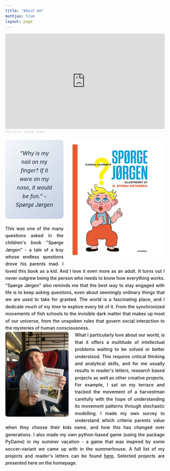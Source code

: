 ```yaml
---
title: "About me"
mathjax: true
layout: page
---
```


<style>
/* Import crisp web font */
@import url('https://fonts.googleapis.com/css2?family=Inter:wght@400;500;600&display=swap');

/* Global font settings for crisp text */
body {
  font-family: 'Inter', -apple-system, BlinkMacSystemFont, 'Segoe UI', Roboto, sans-serif;
  -webkit-font-smoothing: antialiased;
  -moz-osx-font-smoothing: grayscale;
  text-rendering: optimizeLegibility;
}

/* Mobile-first responsive styles */
.soundcloud-container {
  width: 100%;
  margin-bottom: 20px;
}

.quote-container {
  text-align: center;
  padding: 20px;
  background: linear-gradient(135deg, #f5f7fa 0%, #c3cfe2 100%);
  border-radius: 10px;
  margin: 20px 0;
}

.quote-container p {
  font-size: 1.1em;
  font-style: italic;
  color: #2c3e50;
  margin: 0;
  line-height: 1.6;
  font-weight: 500; /* Make quotes slightly bolder for better readability */
}

.image-right {
  float: right;
  margin-left: 20px;
  margin-bottom: 20px;
  border-radius: 8px;
  max-width: 100%;
  height: auto;
}

.image-left {
  float: left;
  margin-right: 20px;
  margin-bottom: 20px;
  border-radius: 8px;
  max-width: 100%;
  height: auto;
}

.content-text {
  text-align: justify;
  line-height: 1.6;
  font-weight: 450; /* Slightly heavier than normal for better readability */
}

/* Desktop styles */
@media (min-width: 768px) {
  .quote-container {
    margin-right: 320px;
    padding: 30px;
  }
  
  .quote-container p {
    font-size: 1.2em;
  }
  
  .image-right {
    width: 300px;
  }
  
  .image-left {
    width: 200px;
  }
}

/* Mobile styles */
@media (max-width: 767px) {
  .quote-container {
    margin-right: 140px; /* Leave space for larger image */
    padding: 15px;
  }
  
  .image-right {
    width: 130px;
    margin-left: 10px;
  }
  
  .image-left {
    width: 110px;
    margin-right: 10px;
  }
  
  .content-text {
    text-align: left;
  }
}

/* Very small screens */
@media (max-width: 480px) {
  .quote-container {
    padding: 10px;
    margin: 15px 0;
    margin-right: 110px; /* Adjust for larger image */
  }
  
  .quote-container p {
    font-size: 0.9em;
  }
  
  .image-right {
    width: 100px;
    margin-left: 8px;
  }
  
  .image-left {
    width: 85px;
    margin-right: 8px;
  }
}
</style>

<div class="soundcloud-container">
  <iframe width="100%" height="300" scrolling="no" frameborder="no" allow="autoplay" src="https://w.soundcloud.com/player/?url=https%3A//api.soundcloud.com/tracks/253856343&color=%23ff5500&auto_play=false&hide_related=false&show_comments=true&show_user=true&show_reposts=false&show_teaser=true&visual=true"></iframe>
  <div style="font-size: 10px; color: #cccccc;line-break: anywhere;word-break: normal;overflow: hidden;white-space: nowrap;text-overflow: ellipsis; font-family: Interstate,Lucida Grande,Lucida Sans Unicode,Lucida Sans,Garuda,Verdana,Tahoma,sans-serif;font-weight: 100;">
    <a href="https://soundcloud.com/kim-larsen-official" title="Kim Larsen" target="_blank" style="color: #cccccc; text-decoration: none;">Kim Larsen</a> · <a href="https://soundcloud.com/kim-larsen-official/sp-rge-j-rgen-1" title="Spørge Jørgen" target="_blank" style="color: #cccccc; text-decoration: none;">Spørge Jørgen</a>
  </div>
</div>

<img class="image-right" src="/assets/spgjrgn.png" alt="Spørge Jørgen illustration">

<div class="quote-container">
  <p>"Why is my nail on my finger? If it were on my nose, it would be fun." - Spørge Jørgen</p>
</div>

<div class="content-text">
This was one of the many questions asked in the children's book "Spørge Jørgen" - a tale of a boy whose endless questions drove his parents mad. I loved this book as a kid. And I love it even more as an adult. It turns out I never outgrew being the person who needs to know how everything works. "Spørge Jørgen" also reminds me that the best way to stay engaged with life is to keep asking questions, even about seemingly ordinary things that we are used to take for granted.
The world is a fascinating place, and I dedicate much of my time to explore every bit of it. From the synchronized movements of fish schools to the invisible dark matter that makes up most of our universe, from the unspoken rules that govern social interaction to the mysteries of human consciousness.
</div>

<img class="image-left" src="/assets/mig_mat.png" alt="Personal photo">

<div class="content-text">
What I particularly love about our world, is that it offers a multitude of intellectual problems waiting to be solved or better understood. This requires critical thinking and analytical skills, and for me usually results in reader's letters, research based projects as well as other creative projects. For example, I sat on my terrace and tracked the movement of a harvestman carefully with the hope of understanding its movement patterns through stochastic modelling. I made my own survey to understand which criteria parents value when they choose their kids name, and how this has changed over generations. I also made my own python-based game (using the package PyGame) in my summer vacation - a game that was inspired by some soccer-variant we came up with in the summerhouse. A full list of my projects and reader's letters can be found <a href="https://docs.google.com/document/d/1HXOMjqJpiRDGu4M3EIVrFs6nKMEAouZK_JijJE5TLFg/edit?usp=sharing">here</a>. Selected projects are presented here on the homepage.
</div>
